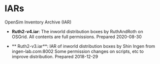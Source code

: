 # IARs

OpenSim Inventory Archive (IAR)

* **Ruth2-v4.iar**: The inworld distribution boxes by RuthAndRoth on OSGrid.
  All contents are full permissions. Prepared 2020-08-30

* ** Ruth2-v3.iar**: IAR of inworld distribution boxes by Shin Ingen from ingen-lab.com:8002
Some permission changes on scripts, etc to improve distribution. Prepared 2018-12-29
